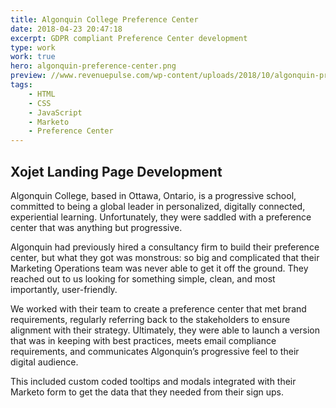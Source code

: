 ```yaml
---
title: Algonquin College Preference Center
date: 2018-04-23 20:47:18
excerpt: GDPR compliant Preference Center development
type: work
work: true
hero: algonquin-preference-center.png
preview: //www.revenuepulse.com/wp-content/uploads/2018/10/algonquin-pref-center.jpg
tags:
    - HTML
    - CSS
    - JavaScript
    - Marketo
    - Preference Center
---
```


## Xojet Landing Page Development

Algonquin College, based in Ottawa, Ontario, is a progressive school, committed to being a global leader in personalized, digitally connected, experiential learning. Unfortunately, they were saddled with a preference center that was anything but progressive.

Algonquin had previously hired a consultancy firm to build their preference center, but what they got was monstrous: so big and complicated that their Marketing Operations team was never able to get it off the ground. They reached out to us looking for something simple, clean, and most importantly, user-friendly.

We worked with their team to create a preference center that met brand requirements, regularly referring back to the stakeholders to ensure alignment with their strategy. Ultimately, they were able to launch a version that was in keeping with best practices, meets email compliance requirements, and communicates Algonquin’s progressive feel to their digital audience.

This included custom coded tooltips and modals integrated with their Marketo form to get the data that they needed from their sign ups.